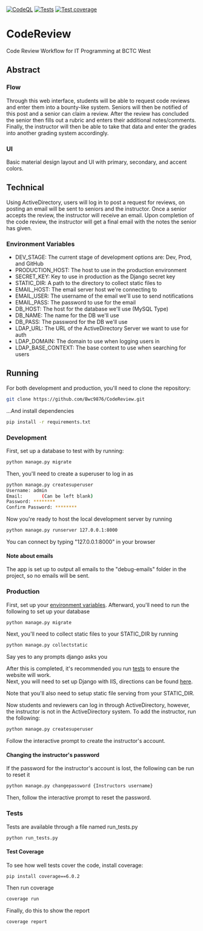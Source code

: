[![CodeQL](https://github.com/Bwc9876/CodeReview/actions/workflows/codeql-analysis.yml/badge.svg)](https://github.com/Bwc9876/CodeReview/actions/workflows/codeql-analysis.yml)
[![Tests](https://github.com/Bwc9876/CodeReview/actions/workflows/main.yml/badge.svg)](https://github.com/Bwc9876/CodeReview/actions/workflows/main.yml)
[![Test coverage](https://github.com/Bwc9876/CodeReview/blob/master/coverage.svg)](https://github.com/Bwc9876/CodeReview/actions/workflows/main.yml)

# CodeReview

Code Review Workflow for IT Programming at BCTC West

## Abstract

### Flow

Through this web interface, students will be able to request code reviews and enter them into a bounty-like system.
Seniors will then be notified of this post and a senior can claim a review. After the review has concluded the senior
then fills out a rubric and enters their additional notes/comments. Finally, the instructor will then be able to take
that data and enter the grades into another grading system accordingly.

### UI

Basic material design layout and UI with primary, secondary, and accent colors.

## Technical

Using ActiveDirectory, users will log in to post a request for reviews, on posting an email will be sent to seniors and
the instructor. Once a senior accepts the review, the instructor will receive an email. Upon completion of the code
review, the instructor will get a final email with the notes the senior has given.

### Environment Variables

- DEV_STAGE: The current stage of development options are: Dev, Prod, and GitHub
- PRODUCTION_HOST: The host to use in the production environment
- SECRET_KEY: Key to use in production as the Django secret key
- STATIC_DIR: A path to the directory to collect static files to
- EMAIL_HOST: The email server host we're connecting to
- EMAIL_USER: The username of the email we'll use to send notifications
- EMAIL_PASS: The password to use for the email
- DB_HOST: The host for the database we'll use (MySQL Type)
- DB_NAME: The name for the DB we'll use
- DB_PASS: The password for the DB we'll use
- LDAP_URL: The URL of the ActiveDirectory Server we want to use for auth
- LDAP_DOMAIN: The domain to use when logging users in
- LDAP_BASE_CONTEXT: The base context to use when searching for users

## Running

For both development and production, you'll need to clone the repository:

```sh
git clone https://github.com/Bwc9876/CodeReview.git
```

...And install dependencies

```sh
pip install -r requirements.txt
```

### Development

First, set up a database to test with by running:

```sh
python manage.py migrate
```

Then, you'll need to create a superuser to log in as

```sh
python manage.py createsuperuser
Username: admin
Email:       (Can be left blank)
Password: ********
Confirm Password: ********
```

Now you're ready to host the local development server by running

```sh
python manage.py runserver 127.0.0.1:8000
```

You can connect by typing "127.0.0.1:8000" in your browser

#### Note about emails

The app is set up to output all emails to the "debug-emails" folder in the project, so no emails will be sent.

### Production

First, set up your [environment variables](#Environment-Variables). Afterward, you'll need to run the following to set
up your database

```sh
python manage.py migrate
```

Next, you'll need to collect static files to your STATIC_DIR by running

```sh
python manage.py collectstatic
```
Say yes to any prompts django asks you  

After this is completed, it's recommended you run [tests](#Tests) to ensure the website will work.    
Next, you will need to set up Django with IIS, directions can be
found [here](https://medium.com/nonstopio/deploy-django-application-on-windows-iis-server-93aee2864c41).  
  
Note that you'll also need to setup static file serving from your STATIC_DIR.  
  
Now students and reviewers can log in through ActiveDirectory, however, the instructor is not in the ActiveDirectory
system. To add the instructor, run the following:

```sh
python manage.py createsuperuser
```

Follow the interactive prompt to create the instructor's account.

#### Changing the instructor's password

If the password for the instructor's account is lost, the following can be run to reset it

```sh
python manage.py changepassword {Instructors username}
```

Then, follow the interactive prompt to reset the password.

### Tests

Tests are available through a file named run_tests.py

```sh
python run_tests.py 
```

#### Test Coverage

To see how well tests cover the code, install coverage:

```sh
pip install coverage==6.0.2
```

Then run coverage

```sh
coverage run
```

Finally, do this to show the report

```sh
coverage report
```
